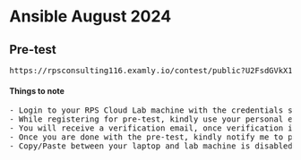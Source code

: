 # Ansible August 2024

## Pre-test
<pre>
https://rpsconsulting116.examly.io/contest/public?U2FsdGVkX1+WjJEXq04xM/lciWVLN6joWtDhjlWS7ibqxdWFwKfQ/FRoXY9nzQxN3FWnDpIcjaJVatcRkL5g3A==  
</pre>


#### Things to note
<pre>
- Login to your RPS Cloud Lab machine with the credentials shared to you
- While registering for pre-test, kindly use your personal email-id (avoid using BOFA id)
- You will receive a verification email, once verification is done you will be able to proceed with pre-test
- Once you are done with the pre-test, kindly notify me to proceed with the training
- Copy/Paste between your laptop and lab machine is disabled as per your bank policy
</pre>
